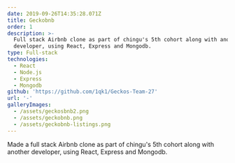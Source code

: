 ```yaml
---
date: 2019-09-26T14:35:28.071Z
title: Geckobnb
order: 1
description: >-
  Full stack Airbnb clone as part of chingu's 5th cohort along with another
  developer, using React, Express and Mongodb.
type: Full-stack
technologies:
  - React
  - Node.js
  - Express
  - Mongodb
github: 'https://github.com/1qk1/Geckos-Team-27'
url: '-'
galleryImages:
  - /assets/geckosbnb2.png
  - /assets/geckobnb.png
  - /assets/geckobnb-listings.png
---
```

Made a full stack Airbnb clone as part of chingu's 5th cohort along with another developer, using React, Express and Mongodb.
